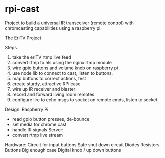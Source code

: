 rpi-cast
========

Project to build a universal IR transceiver (remote control) with
chromcasting capabilities using a raspberry pi.

The EriTV Project

Steps
1. take the eriTV rtmp live feed
3. convert rtmp to hls using the nginx rtmp module
4. wire gpio buttons and volume knob on raspberry pi
8. use node lib to connect to cast, listen to buttons, 
10. map buttons to correct actions, test
11. create sturdy, attractive RPi case
12. wire up IR receiver and blaster
13. record and forward living room remotes
14. configure lirc to echo msgs to socket on remote cmds, listen to socket

Design:
Raspberry Pi:
- read gpio button presses, de-bounce
- set media for chrome cast
- handle IR signals
Server:
- convert rtmp live stream

Hardware:
Circuit for input buttons
Safe shut down circuit
Diodes
Resistors
Buttons
Big enough case
Digital knob / up down buttons


